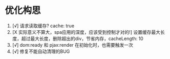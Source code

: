 # 优化构思

1. [√] 请求读取缓存? cache: true
2. [X 实际意义不算大，spa应用的深度，应该受到控制才对的!] 设置缓存最大长度，超过最大长度，删除超出的div，节省内存，cacheLength: 10
3. [√] dom:ready 和 pjax:render 在初始化时，也需要触发一次
4. [√] 修复不能自动清理的BUG
